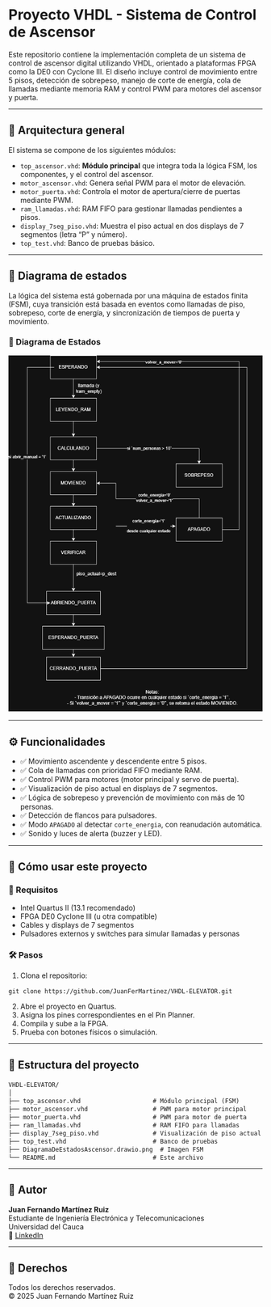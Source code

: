 # Proyecto VHDL - Sistema de Control de Ascensor

Este repositorio contiene la implementación completa de un sistema de control de ascensor digital utilizando VHDL, orientado a plataformas FPGA como la DE0 con Cyclone III. El diseño incluye control de movimiento entre 5 pisos, detección de sobrepeso, manejo de corte de energía, cola de llamadas mediante memoria RAM y control PWM para motores del ascensor y puerta.

---

## 📐 Arquitectura general

El sistema se compone de los siguientes módulos:

- `top_ascensor.vhd`: **Módulo principal** que integra toda la lógica FSM, los componentes, y el control del ascensor.
- `motor_ascensor.vhd`: Genera señal PWM para el motor de elevación.
- `motor_puerta.vhd`: Controla el motor de apertura/cierre de puertas mediante PWM.
- `ram_llamadas.vhd`: RAM FIFO para gestionar llamadas pendientes a pisos.
- `display_7seg_piso.vhd`: Muestra el piso actual en dos displays de 7 segmentos (letra “P” y número).
- `top_test.vhd`: Banco de pruebas básico.

---

## 🔄 Diagrama de estados

La lógica del sistema está gobernada por una máquina de estados finita (FSM), cuya transición está basada en eventos como llamadas de piso, sobrepeso, corte de energía, y sincronización de tiempos de puerta y movimiento.

### 🎯 Diagrama de Estados

![Diagrama de Estados del Ascensor](DiagramaDeEstadosAscensor.drawio.png)

---

## ⚙️ Funcionalidades

- ✅ Movimiento ascendente y descendente entre 5 pisos.
- ✅ Cola de llamadas con prioridad FIFO mediante RAM.
- ✅ Control PWM para motores (motor principal y servo de puerta).
- ✅ Visualización de piso actual en displays de 7 segmentos.
- ✅ Lógica de sobrepeso y prevención de movimiento con más de 10 personas.
- ✅ Detección de flancos para pulsadores.
- ✅ Modo `APAGADO` al detectar `corte_energia`, con reanudación automática.
- ✅ Sonido y luces de alerta (buzzer y LED).

---

## 🚀 Cómo usar este proyecto

### 🧰 Requisitos

- Intel Quartus II (13.1 recomendado)
- FPGA DE0 Cyclone III (u otra compatible)
- Cables y displays de 7 segmentos
- Pulsadores externos y switches para simular llamadas y personas

### 🛠️ Pasos

1. Clona el repositorio:

```
git clone https://github.com/JuanFerMartinez/VHDL-ELEVATOR.git
```

2. Abre el proyecto en Quartus.  
3. Asigna los pines correspondientes en el Pin Planner.  
4. Compila y sube a la FPGA.  
5. Prueba con botones físicos o simulación.

---

## 📂 Estructura del proyecto

```
VHDL-ELEVATOR/
│
├── top_ascensor.vhd                    # Módulo principal (FSM)
├── motor_ascensor.vhd                  # PWM para motor principal
├── motor_puerta.vhd                    # PWM para motor de puerta
├── ram_llamadas.vhd                    # RAM FIFO para llamadas
├── display_7seg_piso.vhd               # Visualización de piso actual
├── top_test.vhd                        # Banco de pruebas
├── DiagramaDeEstadosAscensor.drawio.png  # Imagen FSM
└── README.md                           # Este archivo
```

---

## 👤 Autor

**Juan Fernando Martínez Ruiz**  
Estudiante de Ingeniería Electrónica y Telecomunicaciones  
Universidad del Cauca  
🔗 [LinkedIn](https://www.linkedin.com/in/juanfermartinez/)

---

## 📜 Derechos

Todos los derechos reservados.  
© 2025 Juan Fernando Martínez Ruiz  
